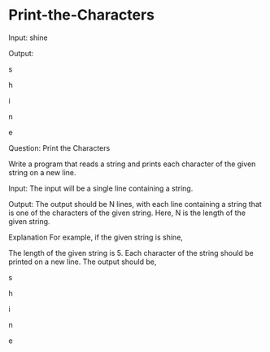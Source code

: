 # Print-the-Characters

Input: shine

Output:

s

h

i

n

e

Question: Print the Characters

Write a program that reads a string and prints each character of the given string on a new line.

Input:
The input will be a single line containing a string.

Output:
The output should be N lines, with each line containing a string that is one of the characters of the given string. Here, N is the length of the given string.

Explanation
For example, if the given string is shine,

The length of the given string is 5.
Each character of the string should be printed on a new line.
The output should be,

s

h

i

n

e
